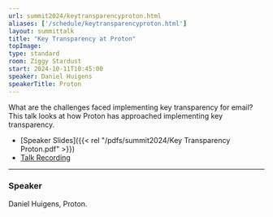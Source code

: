 ```yaml
---
url: summit2024/keytransparencyproton.html
aliases: ['/schedule/keytransparencyproton.html']
layout: summittalk
title: "Key Transparency at Proton"
topImage:
type: standard
room: Ziggy Stardust
start: 2024-10-11T10:45:00
speaker: Daniel Huigens
speakerTitle: Proton
---
```


<div class="font-google font-medium">

What are the challenges faced implementing key transparency for email? This talk looks at how Proton has approached implementing key transparency. 

* [Speaker Slides]({{< rel "/pdfs/summit2024/Key Transparency Proton.pdf" >}})
* [Talk Recording](https://youtu.be/shUwnSFtP8g?si=Nf1hOIZhOrF-8hT9)

---

### Speaker

Daniel Huigens, Proton. 

</div>